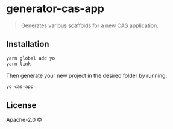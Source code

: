 # generator-cas-app
> Generates various scaffolds for a new CAS application.

## Installation

```bash
yarn global add yo
yarn link
```

Then generate your new project in the desired folder by running:

```bash
yo cas-app
```
## License

Apache-2.0 ©

